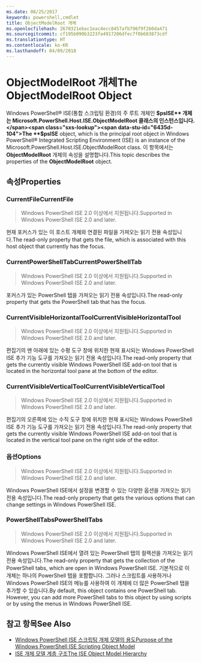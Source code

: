 ```yaml
---
ms.date: 08/25/2017
keywords: powershell,cmdlet
title: ObjectModelRoot 개체
ms.openlocfilehash: 2670321ebac1eac4ecc8457afb796f9f260da471
ms.sourcegitcommit: cf195b090b3223fa4917206dfec7f0b603873cdf
ms.translationtype: HT
ms.contentlocale: ko-KR
ms.lasthandoff: 04/09/2018
---
```

# <a name="the-objectmodelroot-object"></a><span data-ttu-id="6435d-103">ObjectModelRoot 개체</span><span class="sxs-lookup"><span data-stu-id="6435d-103">The ObjectModelRoot Object</span></span>

<span data-ttu-id="6435d-104">Windows PowerShell® ISE(통합 스크립팅 환경)의 주 루트 개체인 **$psISE** 개체는 Microsoft.PowerShell.Host.ISE.ObjectModelRoot 클래스의 인스턴스입니다.</span><span class="sxs-lookup"><span data-stu-id="6435d-104">The **$psISE** object, which is the principal root object in Windows PowerShell® Integrated Scripting Environment (ISE) is an instance of the Microsoft.PowerShell.Host.ISE.ObjectModelRoot class.</span></span>
<span data-ttu-id="6435d-105">이 항목에서는 **ObjectModelRoot** 개체의 속성을 설명합니다.</span><span class="sxs-lookup"><span data-stu-id="6435d-105">This topic describes the properties of the **ObjectModelRoot** object.</span></span>

## <a name="properties"></a><span data-ttu-id="6435d-106">속성</span><span class="sxs-lookup"><span data-stu-id="6435d-106">Properties</span></span>

### <a name="currentfile"></a><span data-ttu-id="6435d-107">CurrentFile</span><span class="sxs-lookup"><span data-stu-id="6435d-107">CurrentFile</span></span>

> <span data-ttu-id="6435d-108">Windows PowerShell ISE 2.0 이상에서 지원됩니다.</span><span class="sxs-lookup"><span data-stu-id="6435d-108">Supported in Windows PowerShell ISE 2.0 and later.</span></span>

<span data-ttu-id="6435d-109">현재 포커스가 있는 이 호스트 개체와 연결된 파일을 가져오는 읽기 전용 속성입니다.</span><span class="sxs-lookup"><span data-stu-id="6435d-109">The read-only property that gets the file, which is associated with this host object that currently has the focus.</span></span>

### <a name="currentpowershelltab"></a><span data-ttu-id="6435d-110">CurrentPowerShellTab</span><span class="sxs-lookup"><span data-stu-id="6435d-110">CurrentPowerShellTab</span></span>

> <span data-ttu-id="6435d-111">Windows PowerShell ISE 2.0 이상에서 지원됩니다.</span><span class="sxs-lookup"><span data-stu-id="6435d-111">Supported in Windows PowerShell ISE 2.0 and later.</span></span>

<span data-ttu-id="6435d-112">포커스가 있는 PowerShell 탭을 가져오는 읽기 전용 속성입니다.</span><span class="sxs-lookup"><span data-stu-id="6435d-112">The read-only property that gets the PowerShell tab that has the focus.</span></span>

### <a name="currentvisiblehorizontaltool"></a><span data-ttu-id="6435d-113">CurrentVisibleHorizontalTool</span><span class="sxs-lookup"><span data-stu-id="6435d-113">CurrentVisibleHorizontalTool</span></span>

> <span data-ttu-id="6435d-114">Windows PowerShell ISE 2.0 이상에서 지원됩니다.</span><span class="sxs-lookup"><span data-stu-id="6435d-114">Supported in Windows PowerShell ISE 2.0 and later.</span></span>

<span data-ttu-id="6435d-115">편집기의 맨 아래에 있는 수평 도구 창에 위치한 현재 표시되는 Windows PowerShell ISE 추가 기능 도구를 가져오는 읽기 전용 속성입니다.</span><span class="sxs-lookup"><span data-stu-id="6435d-115">The read-only property that gets the currently visible Windows PowerShell ISE add-on tool that is located in the horizontal tool pane at the bottom of the editor.</span></span>

### <a name="currentvisibleverticaltool"></a><span data-ttu-id="6435d-116">CurrentVisibleVerticalTool</span><span class="sxs-lookup"><span data-stu-id="6435d-116">CurrentVisibleVerticalTool</span></span>

> <span data-ttu-id="6435d-117">Windows PowerShell ISE 2.0 이상에서 지원됩니다.</span><span class="sxs-lookup"><span data-stu-id="6435d-117">Supported in Windows PowerShell ISE 2.0 and later.</span></span>

<span data-ttu-id="6435d-118">편집기의 오른쪽에 있는 수직 도구 창에 위치한 현재 표시되는 Windows PowerShell ISE 추가 기능 도구를 가져오는 읽기 전용 속성입니다.</span><span class="sxs-lookup"><span data-stu-id="6435d-118">The read-only property that gets the currently visible Windows PowerShell ISE add-on tool that is located in the vertical tool pane on the right side of the editor.</span></span>

### <a name="options"></a><span data-ttu-id="6435d-119">옵션</span><span class="sxs-lookup"><span data-stu-id="6435d-119">Options</span></span>

> <span data-ttu-id="6435d-120">Windows PowerShell ISE 2.0 이상에서 지원됩니다.</span><span class="sxs-lookup"><span data-stu-id="6435d-120">Supported in Windows PowerShell ISE 2.0 and later.</span></span>

<span data-ttu-id="6435d-121">Windows PowerShell ISE에서 설정을 변경할 수 있는 다양한 옵션을 가져오는 읽기 전용 속성입니다.</span><span class="sxs-lookup"><span data-stu-id="6435d-121">The read-only property that gets the various options that can change settings in Windows PowerShell ISE.</span></span>

### <a name="powershelltabs"></a><span data-ttu-id="6435d-122">PowerShellTabs</span><span class="sxs-lookup"><span data-stu-id="6435d-122">PowerShellTabs</span></span>

> <span data-ttu-id="6435d-123">Windows PowerShell ISE 2.0 이상에서 지원됩니다.</span><span class="sxs-lookup"><span data-stu-id="6435d-123">Supported in Windows PowerShell ISE 2.0 and later.</span></span>

<span data-ttu-id="6435d-124">Windows PowerShell ISE에서 열려 있는 PowerShell 탭의 컬렉션을 가져오는 읽기 전용 속성입니다.</span><span class="sxs-lookup"><span data-stu-id="6435d-124">The read-only property that gets the collection of the PowerShell tabs, which are open in Windows PowerShell ISE.</span></span> <span data-ttu-id="6435d-125">기본적으로 이 개체는 하나의 PowerShell 탭을 포함합니다. 그러나 스크립트를 사용하거나 Windows PowerShell ISE의 메뉴를 사용하여 이 개체에 더 많은 PowerShell 탭을 추가할 수 있습니다.</span><span class="sxs-lookup"><span data-stu-id="6435d-125">By default, this object contains one PowerShell tab. However, you can add more PowerShell tabs to this object by using scripts or by using the menus in Windows PowerShell ISE.</span></span>

## <a name="see-also"></a><span data-ttu-id="6435d-126">참고 항목</span><span class="sxs-lookup"><span data-stu-id="6435d-126">See Also</span></span>

- [<span data-ttu-id="6435d-127">Windows PowerShell ISE 스크립팅 개체 모델의 용도</span><span class="sxs-lookup"><span data-stu-id="6435d-127">Purpose of the Windows PowerShell ISE Scripting Object Model</span></span>](Purpose-of-the-Windows-PowerShell-ISE-Scripting-Object-Model.md)
- [<span data-ttu-id="6435d-128">ISE 개체 모델 계층 구조</span><span class="sxs-lookup"><span data-stu-id="6435d-128">The ISE Object Model Hierarchy</span></span>](The-ISE-Object-Model-Hierarchy.md)